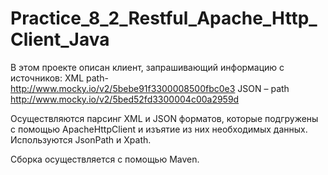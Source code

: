 # Practice_8_2_Restful_Apache_Http_Client_Java

В этом проекте описан клиент, запрашивающий информацию с источников:
  XML path- http://www.mocky.io/v2/5bebe91f3300008500fbc0e3
  JSON – path http://www.mocky.io/v2/5bed52fd3300004c00a2959d

Осуществляются парсинг XML и JSON форматов, которые подгружены с помощью ApacheHttpClient и изъятие из них необходимых данных.
Используются JsonPath и Xpath.

Сборка осуществляется с помощью Maven.

